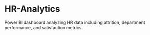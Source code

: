 # HR-Analytics
Power BI dashboard analyzing HR data including attrition, department performance, and satisfaction metrics.
